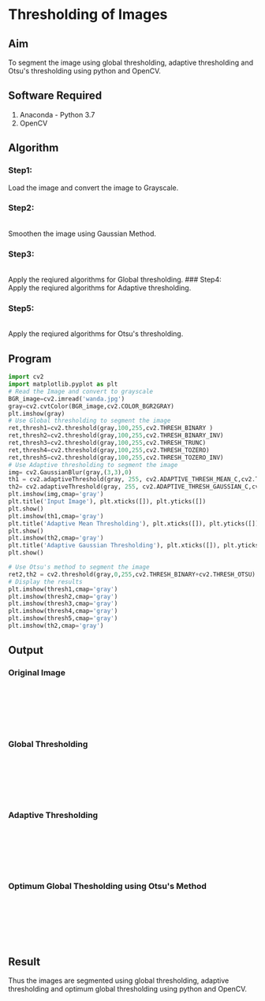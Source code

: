 # Thresholding of Images
## Aim
To segment the image using global thresholding, adaptive thresholding and Otsu's thresholding using python and OpenCV.

## Software Required
1. Anaconda - Python 3.7
2. OpenCV

## Algorithm

### Step1:
Load the image and convert the image to Grayscale.
<br>

### Step2:
<br>
Smoothen the image using Gaussian Method.

### Step3:
<br>
Apply the reqiured algorithms for Global thresholding.
### Step4:
<br>
Apply the reqiured algorithms for Adaptive thresholding.

### Step5:
<br>
Apply the reqiured algorithms for Otsu's thresholding.

## Program
```python
import cv2
import matplotlib.pyplot as plt
# Read the Image and convert to grayscale
BGR_image=cv2.imread('wanda.jpg')
gray=cv2.cvtColor(BGR_image,cv2.COLOR_BGR2GRAY)
plt.imshow(gray)
# Use Global thresholding to segment the image
ret,thresh1=cv2.threshold(gray,100,255,cv2.THRESH_BINARY )
ret,thresh2=cv2.threshold(gray,100,255,cv2.THRESH_BINARY_INV)
ret,thresh3=cv2.threshold(gray,100,255,cv2.THRESH_TRUNC)
ret,thresh4=cv2.threshold(gray,100,255,cv2.THRESH_TOZERO)
ret,thresh5=cv2.threshold(gray,100,255,cv2.THRESH_TOZERO_INV)
# Use Adaptive thresholding to segment the image
img= cv2.GaussianBlur(gray,(3,3),0)
th1 = cv2.adaptiveThreshold(gray, 255, cv2.ADAPTIVE_THRESH_MEAN_C,cv2.THRESH_BINARY, 11,2) 
th2= cv2.adaptiveThreshold(gray, 255, cv2.ADAPTIVE_THRESH_GAUSSIAN_C,cv2.THRESH_BINARY, 11,2)
plt.imshow(img,cmap='gray')
plt.title('Input Image'), plt.xticks([]), plt.yticks([])
plt.show()
plt.imshow(th1,cmap='gray')
plt.title('Adaptive Mean Thresholding'), plt.xticks([]), plt.yticks([])
plt.show()
plt.imshow(th2,cmap='gray')
plt.title('Adaptive Gaussian Thresholding'), plt.xticks([]), plt.yticks([])
plt.show()

# Use Otsu's method to segment the image 
ret2,th2 = cv2.threshold(gray,0,255,cv2.THRESH_BINARY+cv2.THRESH_OTSU)
# Display the results
plt.imshow(thresh1,cmap='gray')
plt.imshow(thresh2,cmap='gray')
plt.imshow(thresh3,cmap='gray')
plt.imshow(thresh4,cmap='gray')
plt.imshow(thresh5,cmap='gray')
plt.imshow(th2,cmap='gray')


```
## Output

### Original Image
<br>
<br>
<br>
<br>
<br>

### Global Thresholding
<br>
<br>
<br>
<br>
<br>

### Adaptive Thresholding
<br>
<br>
<br>
<br>
<br>

### Optimum Global Thesholding using Otsu's Method
<br>
<br>
<br>
<br>
<br>


## Result
Thus the images are segmented using global thresholding, adaptive thresholding and optimum global thresholding using python and OpenCV.

